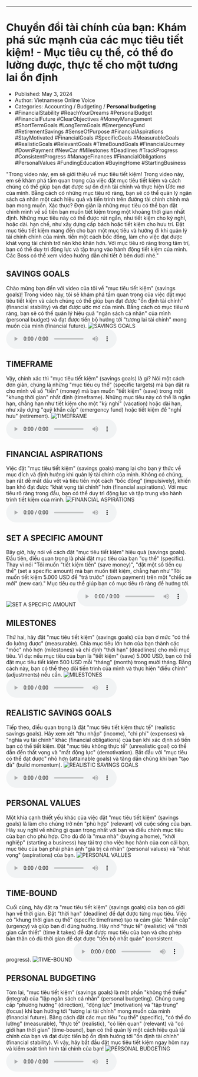 
---

# Chuyển đổi tài chính của bạn: Khám phá sức mạnh của các mục tiêu tiết kiệm! - Mục tiêu cụ thể, có thể đo lường được, thực tế cho một tương lai ổn định

- Published: May 3, 2024
- Author: Vietnamese Online Voice
- Categories: Accounting / Budgeting / **Personal budgeting**
- #FinancialStability #ReachYourDreams #PersonalBudget #FinancialFuture #ClearObjectives #MoneyManagement #ShortTermGoals #LongTermGoals #EmergencyFund #RetirementSavings #SenseOfPurpose #FinancialAspirations #StayMotivated #FinancialGoals #SpecificGoals #MeasurableGoals #RealisticGoals #RelevantGoals #TimeBoundGoals #FinancialJourney #DownPayment #NewCar #Milestones #Deadlines #TrackProgress #ConsistentProgress #ManageFinances #FinancialObligations #PersonalValues #FundingEducation #BuyingHome #StartingBusiness

"Trong video này, em sẽ giới thiệu về mục tiêu tiết kiệm! Trong video này, em sẽ khám phá tầm quan trọng của việc đặt mục tiêu tiết kiệm và cách chúng có thể giúp bạn đạt được sự ổn định tài chính và thực hiện Ước mơ của mình. Bằng cách có những mục tiêu rõ ràng, bạn sẽ có thể quản lý ngân sách cá nhân một cách hiệu quả và tiến trình trên đường tài chính chính mà bạn mong muốn. Xác thực? Đơn giản là những mục tiêu có thể bạn đặt chính mình về số tiền bạn muốn tiết kiệm trong một khoảng thời gian nhất định. Những mục tiêu này có thể được rút ngắn, như tiết kiệm cho kỳ nghỉ, hoặc dài. hạn chế, như xây dựng cấp bách hoặc tiết kiệm cho hưu trí. Đặt mục tiêu tiết kiệm mang đến cho bạn một mục tiêu và hướng đi khi quản lý tài chính chính của mình. tiền một cách bốc đồng, làm cho việc đạt được khát vọng tài chính trở nên khó khăn hơn. Với mục tiêu rõ ràng trong tâm trí, bạn có thể duy trì động lực và tập trung vào hành động tiết kiệm của mình. Các Boss có thể xem video hướng dẫn chi tiết ở bên dưới nhé."


## SAVINGS GOALS

Chào mừng bạn đến với video của tôi về "mục tiêu tiết kiệm" (savings goals)! Trong video này, tôi sẽ khám phá tầm quan trọng của việc đặt mục tiêu tiết kiệm và cách chúng có thể giúp bạn đạt được "ổn định tài chính" (financial stability) và đạt được ước mơ của mình. Bằng cách có mục tiêu rõ ràng, bạn sẽ có thể quản lý hiệu quả "ngân sách cá nhân" của mình (personal budget) và đạt được tiến bộ hướng tới "tương lai tài chính" mong muốn của mình (financial future).
![SAVINGS GOALS](https://http-archiver-apis-production-80.schnworks.com/storage/images/transitions/2024-05-03/transition-43966513601-Montserrat-Regular-9C27B0.jpg)
<audio controls>
    <source src="https://http-archiver-apis-production-80.schnworks.com/storage/storage/audio/file-32077682548.mp3" type="audio/mpeg">
</audio>



## TIMEFRAME

Vậy, chính xác thì "mục tiêu tiết kiệm" (savings goals) là gì? Nói một cách đơn giản, chúng là những "mục tiêu cụ thể" (specific targets) mà bạn đặt ra cho mình về số "tiền" (money) mà bạn muốn "tiết kiệm" (save) trong một "khung thời gian" nhất định (timeframe). Những mục tiêu này có thể là ngắn hạn, chẳng hạn như tiết kiệm cho một "kỳ nghỉ" (vacation) hoặc dài hạn, như xây dựng "quỹ khẩn cấp" (emergency fund) hoặc tiết kiệm để "nghỉ hưu" (retirement).
![TIMEFRAME](https://http-archiver-apis-production-80.schnworks.com/storage/images/transitions/2024-05-03/transition--7004391626-Montserrat-Medium-283593.jpg)
<audio controls>
    <source src="https://http-archiver-apis-production-80.schnworks.com/storage/storage/audio/file-21908693408.mp3" type="audio/mpeg">
</audio>



## FINANCIAL ASPIRATIONS

Việc đặt "mục tiêu tiết kiệm" (savings goals) mang lại cho bạn ý thức về mục đích và định hướng khi quản lý tài chính của mình. Không có chúng, bạn rất dễ mất dấu vết và tiêu tiền một cách “bốc đồng” (impulsively), khiến bạn khó đạt được “khát vọng tài chính” hơn (financial aspirations). Với mục tiêu rõ ràng trong đầu, bạn có thể duy trì động lực và tập trung vào hành trình tiết kiệm của mình.
![FINANCIAL ASPIRATIONS](https://http-archiver-apis-production-80.schnworks.com/storage/images/transitions/2024-05-03/transition-5530940627-Montserrat-SemiBold-4A148C.jpg)
<audio controls>
    <source src="https://http-archiver-apis-production-80.schnworks.com/storage/storage/audio/file-11911888936.mp3" type="audio/mpeg">
</audio>



## SET A SPECIFIC AMOUNT

Bây giờ, hãy nói về cách đặt "mục tiêu tiết kiệm" hiệu quả (savings goals). Đầu tiên, điều quan trọng là phải đặt mục tiêu của bạn "cụ thể" (specific). Thay vì nói "Tôi muốn "tiết kiệm tiền" (save money)", "đặt một số tiền cụ thể" (set a specific amount) mà bạn muốn tiết kiệm, chẳng hạn như "Tôi muốn tiết kiệm 5.000 USD để "trả trước" (down payment) trên một "chiếc xe mới" (new car)." Mục tiêu cụ thể giúp bạn có mục tiêu rõ ràng để hướng tới.
![SET A SPECIFIC AMOUNT](https://http-archiver-apis-production-80.schnworks.com/storage/images/transitions/2024-05-03/transition--37028023798-Montserrat-Regular-880E4F.jpg)
<audio controls>
    <source src="https://http-archiver-apis-production-80.schnworks.com/storage/storage/audio/file-2628768364.mp3" type="audio/mpeg">
</audio>



## MILESTONES

Thứ hai, hãy đặt "mục tiêu tiết kiệm" (savings goals) của bạn ở mức "có thể đo lường được" (measurable). Chia mục tiêu lớn hơn của bạn thành các "mốc" nhỏ hơn (milestones) và chỉ định "thời hạn" (deadlines) cho mỗi mục tiêu. Ví dụ: nếu mục tiêu của bạn là "tiết kiệm" (save) 5.000 USD, bạn có thể đặt mục tiêu tiết kiệm 500 USD mỗi "tháng" (month) trong mười tháng. Bằng cách này, bạn có thể theo dõi tiến trình của mình và thực hiện "điều chỉnh" (adjustments) nếu cần.
![MILESTONES](https://http-archiver-apis-production-80.schnworks.com/storage/images/transitions/2024-05-03/transition-22665694043-Montserrat-Bold-4A148C.jpg)
<audio controls>
    <source src="https://http-archiver-apis-production-80.schnworks.com/storage/storage/audio/file-29010140222.mp3" type="audio/mpeg">
</audio>



## REALISTIC SAVINGS GOALS

Tiếp theo, điều quan trọng là đặt "mục tiêu tiết kiệm thực tế" (realistic savings goals). Hãy xem xét "thu nhập" (income), "chi phí" (expenses) và "nghĩa vụ tài chính" khác (financial obligations) của bạn khi xác định số tiền bạn có thể tiết kiệm. Đặt "mục tiêu không thực tế" (unrealistic goal) có thể dẫn đến thất vọng và "mất động lực" (demotivation). Bắt đầu với "mục tiêu có thể đạt được" nhỏ hơn (attainable goals) và tăng dần chúng khi bạn "tạo đà" (build momentum).
![REALISTIC SAVINGS GOALS](https://http-archiver-apis-production-80.schnworks.com/storage/images/transitions/2024-05-03/transition--13058281563-Montserrat-Black-4A148C.jpg)
<audio controls>
    <source src="https://http-archiver-apis-production-80.schnworks.com/storage/storage/audio/file-50474607929.mp3" type="audio/mpeg">
</audio>



## PERSONAL VALUES

Một khía cạnh thiết yếu khác của việc đặt "mục tiêu tiết kiệm" (savings goals) là làm cho chúng trở nên "phù hợp" (relevant) với cuộc sống của bạn. Hãy suy nghĩ về những gì quan trọng nhất với bạn và điều chỉnh mục tiêu của bạn cho phù hợp. Cho dù đó là "mua nhà" (buying a home), "khởi nghiệp" (starting a business) hay tài trợ cho việc học hành của con cái bạn, mục tiêu của bạn phải phản ánh "giá trị cá nhân" (personal values) và "khát vọng" (aspirations) của bạn.
![PERSONAL VALUES](https://http-archiver-apis-production-80.schnworks.com/storage/images/transitions/2024-05-03/transition--39411454565-Montserrat-Regular-4A148C.jpg)
<audio controls>
    <source src="https://http-archiver-apis-production-80.schnworks.com/storage/storage/audio/file-7643169912.mp3" type="audio/mpeg">
</audio>



## TIME-BOUND

Cuối cùng, hãy đặt ra "mục tiêu tiết kiệm" (savings goals) của bạn có giới hạn về thời gian. Đặt "thời hạn" (deadline) để đạt được từng mục tiêu. Việc có "khung thời gian cụ thể" (specific timeframe) tạo ra cảm giác "khẩn cấp" (urgency) và giúp bạn đi đúng hướng. Hãy nhớ "thực tế" (realistic) về "thời gian cần thiết" (time it takes) để đạt được mục tiêu của bạn và cho phép bản thân có đủ thời gian để đạt được "tiến bộ nhất quán" (consistent progress).
![TIME-BOUND](https://http-archiver-apis-production-80.schnworks.com/storage/images/transitions/2024-05-03/transition--34471392489-Montserrat-Thin-4A148C.jpg)
<audio controls>
    <source src="https://http-archiver-apis-production-80.schnworks.com/storage/storage/audio/file-30688095565.mp3" type="audio/mpeg">
</audio>



## PERSONAL BUDGETING

Tóm lại, "mục tiêu tiết kiệm" (savings goals) là một phần "không thể thiếu" (integral) của "lập ngân sách cá nhân" (personal budgeting). Chúng cung cấp "phương hướng" (direction), "động lực" (motivation) và "tập trung" (focus) khi bạn hướng tới "tương lai tài chính" mong muốn của mình (financial future). Bằng cách đặt các mục tiêu "cụ thể" (specific), "có thể đo lường" (measurable), "thực tế" (realistic), "có liên quan" (relevant) và "có giới hạn thời gian" (time-bound), bạn có thể quản lý một cách hiệu quả tài chính của bạn và đạt được tiến bộ ổn định hướng tới "ổn định tài chính" (financial stability). Vì vậy, hãy bắt đầu đặt mục tiêu tiết kiệm ngay hôm nay và kiểm soát tình hình tài chính của bạn!
![PERSONAL BUDGETING](https://http-archiver-apis-production-80.schnworks.com/storage/images/transitions/2024-05-03/transition--2960947034-Montserrat-Regular-9C27B0.jpg)
<audio controls>
    <source src="https://http-archiver-apis-production-80.schnworks.com/storage/storage/audio/file-23698980951.mp3" type="audio/mpeg">
</audio>

